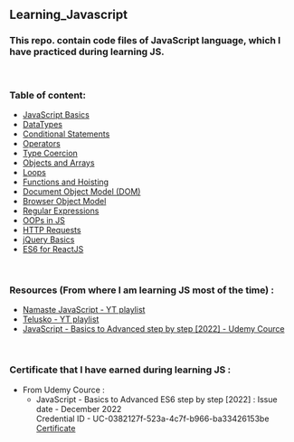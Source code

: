 ## Learning_Javascript
### This repo. contain code files of JavaScript language, which I have practiced during learning JS.

<br>

### Table of content:


* [JavaScript Basics](https://github.com/ayush-sleeping/Learning_Javascript/tree/main/1.%20JavaScript%20Basics)
* [DataTypes](https://github.com/ayush-sleeping/Learning_Javascript/tree/main/2.%20DataTypes)
* [Conditional Statements](https://github.com/ayush-sleeping/Learning_Javascript/tree/main/3.%20Conditional%20Statements)
* [Operators](https://github.com/ayush-sleeping/Learning_Javascript/tree/main/4.%20Operators)
* [Type Coercion](https://github.com/ayush-sleeping/Learning_Javascript/tree/main/5.%20Type%20Coercion)
* [Objects and Arrays](https://github.com/ayush-sleeping/Learning_Javascript/tree/main/6.%20Objects%20and%20Arrays)
* [Loops](https://github.com/ayush-sleeping/Learning_Javascript/tree/main/7.%20Loops)
* [Functions and Hoisting](https://github.com/ayush-sleeping/Learning_Javascript/tree/main/8.%20Functions%20and%20Hoisting)
* [Document Object Model (DOM)](https://github.com/ayush-sleeping/Learning_Javascript/tree/main/9.%20Document%20Object%20Model%20(DOM))
* [Browser Object Model](https://github.com/ayush-sleeping/Learning_Javascript/tree/main/10.%20Browser%20Object%20Model)
* [Regular Expressions](https://github.com/ayush-sleeping/Learning_Javascript/tree/main/11.%20Regular%20Expressions)
* [OOPs in JS](https://github.com/ayush-sleeping/Learning_Javascript/tree/main/12.%20OOPs%20in%20JS)
* [HTTP Requests](https://github.com/ayush-sleeping/Learning_Javascript/tree/main/13.%20HTTP%20Requests)
* [jQuery Basics](https://github.com/ayush-sleeping/Learning_Javascript/tree/main/14.%20jQuery%20Basics)
* [ES6 for ReactJS](https://github.com/ayush-sleeping/Learning_Javascript/tree/main/15.%20ES6%20for%20ReactJS)

<br>

### Resources (From where I am learning JS most of the time) : 
- [Namaste JavaScript - YT playlist](https://www.youtube.com/playlist?list=PLlasXeu85E9cQ32gLCvAvr9vNaUccPVNP)
- [Telusko - YT playlist](https://www.youtube.com/playlist?list=PLsyeobzWxl7qtP8Lo9TReqUMkiOp446cV)
- [JavaScript - Basics to Advanced step by step [2022] - Udemy Cource](https://www.udemy.com/course/javascript-basics-to-advanced/)

<br>

### Certificate that I have earned during learning JS :
- From Udemy Cource :
  - JavaScript - Basics to Advanced ES6 step by step [2022] : Issue date - December 2022 <br> Credential ID - UC-0382127f-523a-4c7f-b966-ba33426153be <br>
 [Certificate](https://www.udemy.com/certificate/UC-0382127f-523a-4c7f-b966-ba33426153be/)

